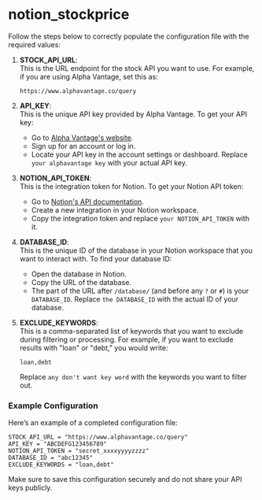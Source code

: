 # notion_stockprice
Follow the steps below to correctly populate the configuration file with the required values:

1. **STOCK_API_URL**:  
   This is the URL endpoint for the stock API you want to use. For example, if you are using Alpha Vantage, set this as:  
   ```plaintext
   https://www.alphavantage.co/query
   ```

2. **API_KEY**:  
   This is the unique API key provided by Alpha Vantage. To get your API key:  
   - Go to [Alpha Vantage's website](https://www.alphavantage.co/).
   - Sign up for an account or log in.
   - Locate your API key in the account settings or dashboard.
   Replace `your alphavantage key` with your actual API key.

3. **NOTION_API_TOKEN**:  
   This is the integration token for Notion. To get your Notion API token:  
   - Go to [Notion's API documentation](https://developers.notion.com/).
   - Create a new integration in your Notion workspace.
   - Copy the integration token and replace `your NOTION_API_TOKEN` with it.

4. **DATABASE_ID**:  
   This is the unique ID of the database in your Notion workspace that you want to interact with. To find your database ID:  
   - Open the database in Notion.
   - Copy the URL of the database.
   - The part of the URL after `/database/` (and before any `?` or `#`) is your `DATABASE_ID`.
   Replace `the DATABASE_ID` with the actual ID of your database.

5. **EXCLUDE_KEYWORDS**:  
   This is a comma-separated list of keywords that you want to exclude during filtering or processing. For example, if you want to exclude results with "loan" or "debt," you would write:  
   ```plaintext
   loan,debt
   ```
   Replace `any don't want key word` with the keywords you want to filter out.

### Example Configuration
Here’s an example of a completed configuration file:  
```plaintext
STOCK_API_URL = "https://www.alphavantage.co/query"
API_KEY = "ABCDEFG123456789"
NOTION_API_TOKEN = "secret_xxxxyyyyzzzz"
DATABASE_ID = "abc12345"
EXCLUDE_KEYWORDS = "loan,debt"
```

Make sure to save this configuration securely and do not share your API keys publicly.
